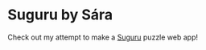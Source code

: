 # Suguru by Sára

Check out my attempt to make a [Suguru](https://nl.wikipedia.org/wiki/Suguru) puzzle web app!
